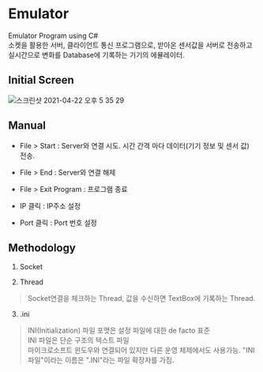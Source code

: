 # Emulator
Emulator Program using C#  
소켓을 활용한 서버, 클라이언트 통신 프로그램으로, 받아온 센서값을 서버로 전송하고 실시간으로 변화를 Database에 기록하는 기기의 에뮬레이터.

## Initial Screen   
![스크린샷 2021-04-22 오후 5 35 29](https://user-images.githubusercontent.com/67997760/115683201-2ae26e80-a391-11eb-8da6-44a5bd023414.png)

## Manual  
- File > Start : Server와 연결 시도. 시간 간격 마다 데이터(기기 정보 및 센서 값) 전송.
- File > End : Server와 연결 해제
- File > Exit Program : 프로그램 종료
    
    
- IP 클릭 : IP주소 설정
- Port 클릭 : Port 번호 설정


## Methodology
1. Socket
> 
2. Thread
> Socket연결을 체크하는 Thread, 값을 수신하면 TextBox에 기록하는 Thread.
3. .ini
> INI(Initialization) 파일 포맷은 설정 파일에 대한 de facto 표준  
> INI 파일은 단순 구조의 텍스트 파일  
>  마이크로소프트 윈도우와 연결되어 있지만 다른 운영 체제에서도 사용가능. "INI 파일"이라는 이름은 ".INI"라는 파일 확장자를 가짐.  
